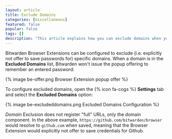 ```yaml
---
layout: article
title: Exclude Domains
categories: [miscellaneous]
featured: false
popular: false
tags: []
description: "This article explains how you can exclude domains when you don't want credentials saved in the Bitwarden password manager."
---
```


Bitwarden Browser Extensions can be configured to exclude (i.e. explicitly not offer to save passwords for) specific domains. When a domain is in the **Excluded Domains** list, Bitwarden won't issue the popup offering to remember an entered password:

{% image be-offer.png Browser Extension popup offer %}

To configure excluded domains, open the {% icon fa-cogs %} **Settings** tab and select the **Excluded Domains** option:

{% image be-excludeddomains.png Excluded Domains Configuration %}

*Domain* Exclusion does not register "full" URLs, only the domain component. In the above example, `https://github.com/bitwarden/browser` would resolve to `github.com` when saved, meaning that the Browser Extension would explicitly not offer to save credentials for Github.
